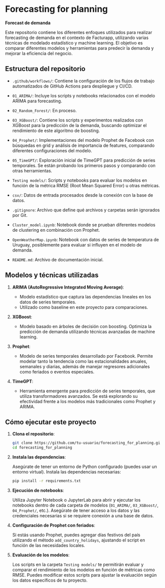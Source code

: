 
# Forecasting for planning

**Forecast de demanda**

Este repositorio contiene los diferentes enfoques utilizados para realizar forecasting de demanda en el contexto de Facturapp, utilizando varias técnicas de modelado estadístico y machine learning. El objetivo es comparar diferentes modelos y herramientas para predecir la demanda y mejorar la eficiencia del negocio.

## Estructura del repositorio

- `.github/workflows/`: Contiene la configuración de los flujos de trabajo automatizados de GitHub Actions para despliegue y CI/CD.
  
- `01_ARIMA/`: Incluye los scripts y notebooks relacionados con el modelo ARIMA para forecasting.

- `02_Random_Forest/`: En proceso.

- `03_XGBoost/`: Contiene los scripts y experimentos realizados con XGBoost para la predicción de la demanda, buscando optimizar el rendimiento de este algoritmo de boosting.

- `04_Prophet/`: Implementaciones del modelo Prophet de Facebook con búsquedas en grid y análisis de importancia de features, comparando diferentes configuraciones del modelo.

- `05_TimeGPT/`: Exploración inicial de TimeGPT para predicción de series temporales. Se están probando los primeros pasos y comparando con otras herramientas.

- `Testing models/`: Scripts y notebooks para evaluar los modelos en función de la métrica RMSE (Root Mean Squared Error) u otras métricas.

- `csv/`: Datos de entrada procesados desde la conexión con la base de datos.

- `.gitignore`: Archivo que define qué archivos y carpetas serán ignorados por Git.

- `Cluster_model.ipynb`: Notebook donde se prueban diferentes modelos de clustering en combinación con Prophet.

- `OpenWeatherMap.ipynb`: Notebook con datos de series de temperatura de Uruguay, posiblemente para evaluar si influyen en el modelo de demanda.

- `README.md`: Archivo de documentación inicial.

## Modelos y técnicas utilizadas

1. **ARIMA (AutoRegressive Integrated Moving Average)**:
   - Modelo estadístico que captura las dependencias lineales en los datos de series temporales.
   - Utilizado como baseline en este proyecto para comparaciones.

2. **XGBoost**:
   - Modelo basado en árboles de decisión con boosting. Optimiza la predicción de demanda utilizando técnicas avanzadas de machine learning.
   
3. **Prophet**:
   - Modelo de series temporales desarrollado por Facebook. Permite modelar tanto la tendencia como las estacionalidades anuales, semanales y diarias, además de manejar regresores adicionales como feriados o eventos especiales.

4. **TimeGPT**:
   - Herramienta emergente para predicción de series temporales, que utiliza transformadores avanzados. Se está explorando su efectividad frente a los modelos más tradicionales como Prophet y ARIMA.

## Cómo ejecutar este proyecto

1. **Clona el repositorio**:

   ```bash
   git clone https://github.com/tu-usuario/forecasting_for_planning.git
   cd forecasting_for_planning
   ```

2. **Instala las dependencias**:
   
   Asegúrate de tener un entorno de Python configurado (puedes usar un entorno virtual). Instala las dependencias necesarias:

   ```bash
   pip install -r requirements.txt
   ```

3. **Ejecución de notebooks**:
   
   Utiliza Jupyter Notebook o JupyterLab para abrir y ejecutar los notebooks dentro de cada carpeta de modelos (`01_ARIMA/`, `03_XGBoost/`, `04_Prophet/`, etc.). Asegúrate de tener acceso a los datos y las credenciales necesarias si se requiere conexión a una base de datos.

4. **Configuración de Prophet con feriados**:

   Si estás usando Prophet, puedes agregar días festivos del país utilizando el método `add_country_holidays`, ajustando el script en función de las necesidades locales.

5. **Evaluación de los modelos**:

   Los scripts en la carpeta `Testing models/` te permitirán evaluar y comparar el rendimiento de los modelos en función de métricas como RMSE. Puedes modificar estos scripts para ajustar la evaluación según los datos específicos de tu proyecto.
